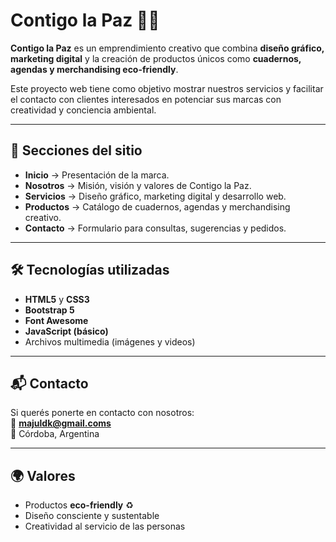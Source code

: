 # Contigo la Paz 🌿✨

**Contigo la Paz** es un emprendimiento creativo que combina **diseño gráfico, marketing digital** y la creación de productos únicos como **cuadernos, agendas y merchandising eco-friendly**.  

Este proyecto web tiene como objetivo mostrar nuestros servicios y facilitar el contacto con clientes interesados en potenciar sus marcas con creatividad y conciencia ambiental.

---

## 🚀 Secciones del sitio

- **Inicio** → Presentación de la marca.
- **Nosotros** → Misión, visión y valores de Contigo la Paz.
- **Servicios** → Diseño gráfico, marketing digital y desarrollo web.
- **Productos** → Catálogo de cuadernos, agendas y merchandising creativo.
- **Contacto** → Formulario para consultas, sugerencias y pedidos.

---

## 🛠️ Tecnologías utilizadas

- **HTML5** y **CSS3**
- **Bootstrap 5**
- **Font Awesome**
- **JavaScript (básico)**
- Archivos multimedia (imágenes y videos)

---

## 📬 Contacto

Si querés ponerte en contacto con nosotros:  
📧 **majuldk@gmail.coms**  
📍 Córdoba, Argentina  

---

## 🌍 Valores

- Productos **eco-friendly** ♻️  
- Diseño consciente y sustentable  
- Creatividad al servicio de las personas
